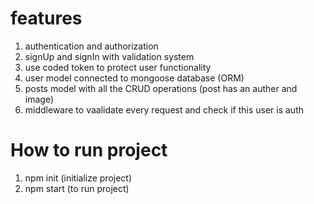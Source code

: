 # features
1. authentication and authorization
2. signUp and signIn with validation system
3. use coded token to protect user functionality
4. user model connected to mongoose database (ORM)
5. posts model with all the CRUD operations (post has an auther and image)
6. middleware to vaalidate every request and check if this user is auth

# How to run project
1. npm init  (initialize project) 
2. npm start   (to run project)

